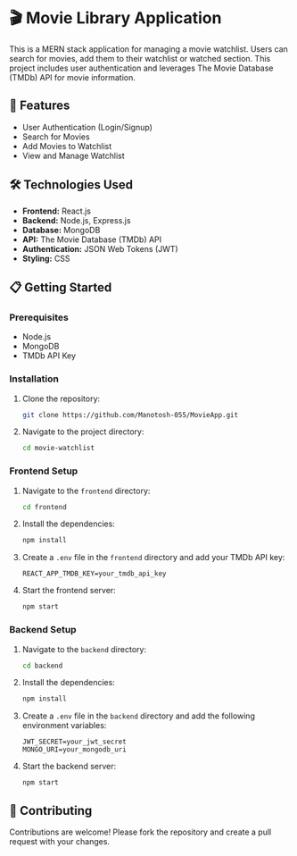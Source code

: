 # 🎬 Movie Library Application

This is a MERN stack application for managing a movie watchlist. Users can search for movies, add them to their watchlist or watched section. This project includes user authentication and leverages The Movie Database (TMDb) API for movie information.

## 🚀 Features

- User Authentication (Login/Signup)
- Search for Movies
- Add Movies to Watchlist
- View and Manage Watchlist

## 🛠️ Technologies Used

- **Frontend:** React.js
- **Backend:** Node.js, Express.js
- **Database:** MongoDB
- **API:** The Movie Database (TMDb) API
- **Authentication:** JSON Web Tokens (JWT)
- **Styling:** CSS

## 📋 Getting Started

### Prerequisites

- Node.js
- MongoDB
- TMDb API Key

### Installation

1. Clone the repository:
    ```bash
    git clone https://github.com/Manotosh-055/MovieApp.git
    ```

2. Navigate to the project directory:
    ```bash
    cd movie-watchlist
    ```

### Frontend Setup

1. Navigate to the `frontend` directory:
    ```bash
    cd frontend
    ```

2. Install the dependencies:
    ```bash
    npm install
    ```

3. Create a `.env` file in the `frontend` directory and add your TMDb API key:
    ```env
    REACT_APP_TMDB_KEY=your_tmdb_api_key
    ```

4. Start the frontend server:
    ```bash
    npm start
    ```

### Backend Setup

1. Navigate to the `backend` directory:
    ```bash
    cd backend
    ```

2. Install the dependencies:
    ```bash
    npm install
    ```

3. Create a `.env` file in the `backend` directory and add the following environment variables:
    ```env
    JWT_SECRET=your_jwt_secret
    MONGO_URI=your_mongodb_uri
    ```

4. Start the backend server:
    ```bash
    npm start
    ```


## 🤝 Contributing

Contributions are welcome! Please fork the repository and create a pull request with your changes.
